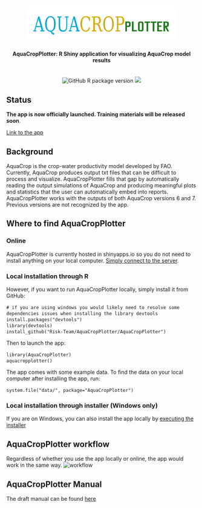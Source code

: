 <h1 align="center">
<img src="logo.png" width = "400" height = "100" align="center" />
  <br>
  <h4 align="center">AquaCropPlotter: R Shiny application for visualizing AquaCrop model results</h4>
  <br>
<div align="center">
   <img src="https://img.shields.io/github/v/release/Risk-team/AquaCropPlotter" alt="GitHub R package version" style="display: inline-block;">
  <a href="http://hits.dwyl.com/Risk-team/AquaCropPlotter"><img src="http://hits.dwyl.com/Risk-team/AquaCropPlotter.svg"/></a>
</div>
</h1>

## Status

**The app is now officially launched. Training materials will be released soon**.

[Link to the app](https://foodandagricultureorganization.shinyapps.io/AquaCropPlotter/)
## Background
AquaCrop is the crop-water productivity model developed by FAO. Currently, AquaCrop produces output txt files that can be difficult to process and visualize. AquaCropPlotter fills that gap by automatically reading the output simulations of AquaCrop and producing meaningful plots and statistics that the user can automatically embed into reports. 
AquaCropPlotter works with the outputs of both AquaCrop versions 6 and 7. Previous versions are not recognized by the app. 

## Where to find AquaCropPlotter

### Online
AquaCropPlotter is currently hosted in shinyapps.io so you do not need to install anything on your local computer. [Simply connect to the server](https://foodandagricultureorganization.shinyapps.io/AquaCropPlotter/). 

### Local installation through R
However, if you want to run AquaCropPlotter locally, simply install it from GitHub:

```
# if you are using windows you would likely need to resolve some dependencies issues when installing the library devtools
install.packages("devtools")
library(devtools)
install_github("Risk-Team/AquaCropPlotter/AquaCropPlotter")
```
  
Then to launch the app:
  
```
library(AquaCropPlotter)
aquacropplotter()
```

The app comes with some example data. To find the data on your local computer after installing the app, run:

```
system.file("data/", package="AquaCropPlotter")

```
### Local installation through installer (Windows only)

If you are on Windows, you can also install the app locally by [executing the installer](https://github.com/Risk-Team/AquaCropPlotter/releases/download/standalone_v1.0.0/AquaCropPlotter_installer.exe)

## AquaCropPlotter workflow

Regardless of whether you use the app locally or online, the app would work in the same way.
![workflow](https://github.com/Risk-Team/AquaCropPlotter/assets/10773204/af494fcb-e21f-4f1f-ad3d-d23effc51c04)


## AquaCropPlotter Manual

The draft manual can be found [here](https://github.com/Risk-Team/AquaCropPlotter/blob/main/AquaCropPlotter%20manual_V1.docx)

